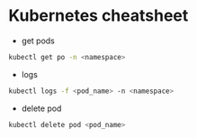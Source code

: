 # Kubernetes cheatsheet

- get pods

```bash
kubectl get po -n <namespace>
```

- logs

```bash
kubectl logs -f <pod_name> -n <namespace>
```

- delete pod

```bash
kubectl delete pod <pod_name>
```
